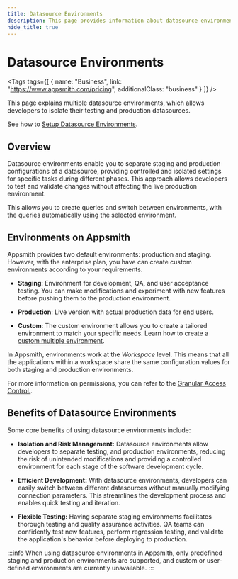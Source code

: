 ```yaml
---
title: Datasource Environments
description: This page provides information about datasource environments in Appsmith.
hide_title: true
---
```


<!-- vale off -->

<div className="tag-wrapper">
 <h1> Datasource Environments </h1>

<Tags
tags={[
{ name: "Business", link: "https://www.appsmith.com/pricing", additionalClass: "business" }
]}
/>

</div>

<!-- vale on -->

This page explains multiple datasource environments, which allows developers to isolate their testing and production datasources.

See how to [Setup Datasource Environments](/connect-data/how-to-guides/setup-datasource-environments).

## Overview

Datasource environments enable you to separate staging and production configurations of a datasource, providing controlled and isolated settings for specific tasks during different phases. This approach allows developers to test and validate changes without affecting the live production environment.

This allows you to create queries and switch between environments, with the queries automatically using the selected environment.

## Environments on Appsmith

Appsmith provides two default environments: production and staging. However, with the enterprise plan, you have can create custom environments according to your requirements.

- **Staging**: Environment for development, QA, and user acceptance testing. You can make modifications and experiment with new features before pushing them to the production environment.

- **Production**: Live version with actual production data for end users.

- **Custom**: The custom environment allows you to create a tailored environment to match your specific needs. Learn how to create a [custom multiple environment](/connect-data/how-to-guides/setup-datasource-environments#create-a-custom-environment).

In Appsmith, environments work at the _Workspace_ level. This means that all the applications within a workspace share the same configuration values for both staging and production environments.

For more information on permissions, you can refer to the [Granular Access Control.](/advanced-concepts/granular-access-control).

## Benefits of Datasource Environments

Some core benefits of using datasource environments include:

- **Isolation and Risk Management:** Datasource environments allow developers to separate testing, and production environments, reducing the risk of unintended modifications and providing a controlled environment for each stage of the software development cycle.

- **Efficient Development:** With datasource environments, developers can easily switch between different datasources without manually modifying connection parameters. This streamlines the development process and enables quick testing and iteration.

- **Flexible Testing:** Having separate staging environments facilitates thorough testing and quality assurance activities. QA teams can confidently test new features, perform regression testing, and validate the application's behavior before deploying to production.

:::info
When using datasource environments in Appsmith, only predefined staging and production environments are supported, and custom or user-defined environments are currently unavailable.
:::
